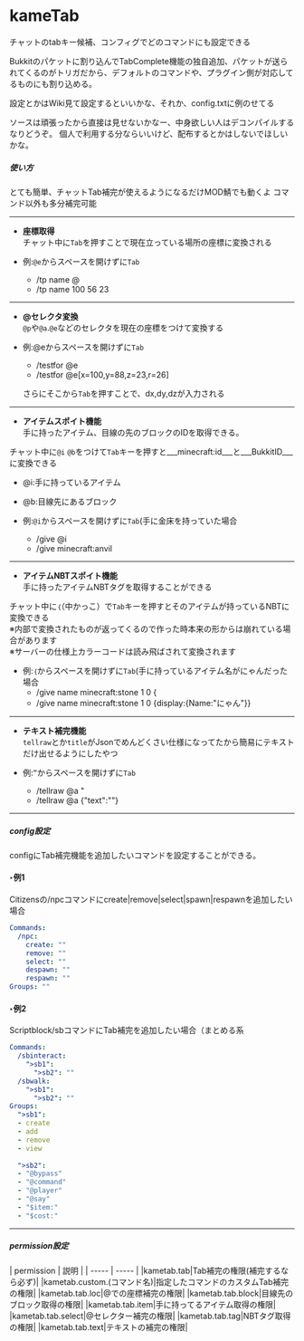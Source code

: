 # kameTab
チャットのtabキー候補、コンフィグでどのコマンドにも設定できる

Bukkitのパケットに割り込んでTabComplete機能の独自追加、パケットが送られてくるのがトリガだから、デフォルトのコマンドや、プラグイン側が対応してるものにも割り込める。

設定とかはWiki見て設定するといいかな、それか、config.txtに例のせてる

ソースは頑張ったから直接は見せないかなー、中身欲しい人はデコンパイルするなりどうぞ。
個人で利用する分ならいいけど、配布するとかはしないでほしいかな。
<h5>使い方</h5>

とても簡単、チャットTab補完が使えるようになるだけMOD鯖でも動くよ コマンド以外も多分補完可能

---
- __座標取得__<br>
 チャット中に`Tab`を押すことで現在立っている場所の座標に変換される
 
 - 例:`@e`からスペースを開けずに`Tab`
   + /tp name @
    + /tp name 100 56 23
    
---
- __@セレクタ変換__<br>
 `@p`や`@a`.`@e`などのセレクタを現在の座標をつけて変換する
 
 - 例:@eからスペースを開けずに`Tab`
   + /testfor @e 
    + /testfor @e[x=100,y=88,z=23,r=26]
    
    さらにそこから`Tab`を押すことで、dx,dy,dzが入力される
    
---
- __アイテムスポイト機能__<br>
 手に持ったアイテム、目線の先のブロックのIDを取得できる。

 チャット中に`@i` `@b`をつけて`Tab`キーを押すと___minecraft:id___と___BukkitID___に変換できる
 
 - @i:手に持っているアイテム
 - @b:目線先にあるブロック
 
 - 例:`@i`からスペースを開けずに`Tab`(手に金床を持っていた場合
   + /give @i 
    + /give minecraft:anvil

---
- __アイテムNBTスポイト機能__<br>
 手に持ったアイテムNBTタグを取得することができる

 チャット中に`｛`（中かっこ）で`Tab`キーを押すとそのアイテムが持っているNBTに変換できる<br>
 ※内部で変換されたものが返ってくるので作った時本来の形からは崩れている場合があります<br>
 ※サーバーの仕様上カラーコードは読み飛ばされて変換されます<br>
- 例:`｛`からスペースを開けずに`Tab`(手に持っているアイテム名がにゃんだった場合
   + /give name minecraft:stone 1 0 { 
    + /give name minecraft:stone 1 0 {display:{Name:"にゃん"}}

---
- __テキスト補完機能__<br>
 `tellraw`とか`title`がJsonでめんどくさい仕様になってたから簡易にテキストだけ出せるようにしたやつ
 
- 例:`”`からスペースを開けずに`Tab`
   + /tellraw @a "
    + /tellraw @a {"text":""}
    
---
<h5>config設定</h5>

configにTab補完機能を追加したいコマンドを設定することができる。

<h4>‣例1</h4>
Citizensの/npcコマンドにcreate|remove|select|spawn|respawnを追加したい場合

```yaml
Commands:
  /npc:
    create: ""
    remove: ""
    select: ""
    despawn: ""
    respawn: ""
Groups: ""
```


<h4>‣例2</h4>
Scriptblock/sbコマンドにTab補完を追加したい場合（まとめる系


```yaml
Commands:
  /sbinteract:
    ">sb1":
      ">sb2": ""
  /sbwalk:
    ">sb1":
      ">sb2": ""
Groups:
  ">sb1":
  - create
  - add
  - remove
  - view
  
  ">sb2":
  - "@bypass"
  - "@command"
  - "@player"
  - "@say"
  - "$item:"
  - "$cost:"
```

---
<h5>permission設定</h5>
| permission | 説明 | 
| ----- | ----- |
|kametab.tab|Tab補完の権限(補完するなら必ず)|
|kametab.custom.(コマンド名)|指定したコマンドのカスタムTab補完の権限|
|kametab.tab.loc|@での座標補完の権限|
|kametab.tab.block|目線先のブロック取得の権限|
|kametab.tab.item|手に持ってるアイテム取得の権限|
|kametab.tab.select|@セレクター補完の権限|
|kametab.tab.tag|NBTタグ取得の権限|
|kametab.tab.text|テキストの補完の権限|
